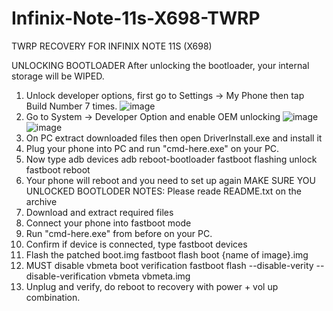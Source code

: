 # Infinix-Note-11s-X698-TWRP
TWRP RECOVERY FOR INFINIX NOTE 11S (X698)

UNLOCKING BOOTLOADER
After unlocking the bootloader, your internal storage will be WIPED.

1. Unlock developer options, first go to Settings -> My Phone then tap Build Number 7 times.
![image](https://user-images.githubusercontent.com/118900349/203546437-c977cdb7-7a8b-4516-82da-96bb6713f2b4.png)
2. Go to System -> Developer Option and enable OEM unlocking
![image](https://user-images.githubusercontent.com/118900349/203546624-39fd503c-e9cb-44f3-ab2e-c823286e3945.png)
![image](https://user-images.githubusercontent.com/118900349/203546646-5ea6ba21-7b1d-4744-a6ec-2070cdf3c84f.png)
3. On PC extract downloaded files then open DriverInstall.exe and install it
4. Plug your phone into PC and run "cmd-here.exe" on your PC.
5. Now type
adb devices
adb reboot-bootloader
fastboot flashing unlock
fastboot reboot
4. Your phone will reboot and you need to set up again
MAKE SURE YOU UNLOCKED BOOTLODER
NOTES: Please reade README.txt on the archive
1. Download and extract required files
2. Connect your phone into fastboot mode
3. Run "cmd-here.exe" from before on your PC.
4. Confirm if device is connected, type
fastboot devices
5. Flash the patched boot.img
fastboot flash boot {name of image}.img
6. MUST disable vbmeta boot verification
fastboot flash --disable-verity --disable-verification vbmeta vbmeta.img
7. Unplug and verify, do reboot to recovery with power + vol up combination.
